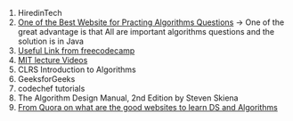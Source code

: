 1. HiredinTech
2. [One of the Best Website for Practing Algorithms Questions](http://www.zrzahid.com/) -> One of the great advantage is that All are important algorithms questions and the solution is in Java
2. [Useful Link from freecodecamp](https://forum.freecodecamp.org/t/what-is-your-strategy-for-learning-data-structures-and-algorithms/86995/5)
3. [MIT lecture Videos](https://ocw.mit.edu/courses/electrical-engineering-and-computer-science/6-006-introduction-to-algorithms-fall-2011/lecture-videos/)
4. CLRS Introduction to Algorithms
5. GeeksforGeeks
6. codechef tutorials
7. The Algorithm Design Manual, 2nd Edition by Steven Skiena
8. [From Quora on what are the good websites to learn DS and Algorithms](https://www.quora.com/What-are-some-good-websites-to-learn-data-structures-and-algorithms)
 

